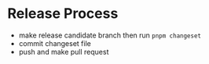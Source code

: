 # Release Process

- make release candidate branch then run ```pnpm changeset```
- commit changeset file 
- push and make pull request 
